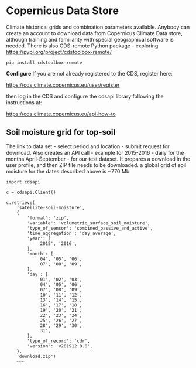 # Copernicus Data Store

Climate historical grids and combination parameters available. Anybody can create an account to download data from Copernicus Climate Data store, although training and familiarity with special geographical software is needed. There is also CDS-remote Python package - exploring https://pypi.org/project/cdstoolbox-remote/
~~~
pip install cdstoolbox-remote
~~~
**Configure**
If you are not already registered to the CDS, register here:

https://cds.climate.copernicus.eu/user/register

then log in the CDS and configure the cdsapi library following the instructions at:

https://cds.climate.copernicus.eu/api-how-to

## Soil moisture grid for top-soil

The link to data set - select period and location - submit request for download. Also creates an API call - example for 2015-2016 - daily for the months April-September - for our test dataset. It prepares a download in the user profile, and then ZIP file needs to be downloaded. a global grid of soil moisture for the dates described above is ~770 Mb.
~~~
import cdsapi

c = cdsapi.Client()

c.retrieve(
    'satellite-soil-moisture',
    {
        'format': 'zip',
        'variable': 'volumetric_surface_soil_moisture',
        'type_of_sensor': 'combined_passive_and_active',
        'time_aggregation': 'day_average',
        'year': [
            '2015', '2016',
        ],
        'month': [
            '04', '05', '06',
            '07', '08', '09',
        ],
        'day': [
            '01', '02', '03',
            '04', '05', '06',
            '07', '08', '09',
            '10', '11', '12',
            '13', '14', '15',
            '16', '17', '18',
            '19', '20', '21',
            '22', '23', '24',
            '25', '26', '27',
            '28', '29', '30',
            '31',
        ],
        'type_of_record': 'cdr',
        'version': 'v201912.0.0',
    },
    'download.zip')
    ~~~